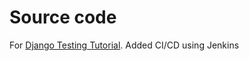 # Source code

For [Django Testing Tutorial](https://wsvincent.com/django-testing-tutorial).
Added CI/CD using Jenkins
